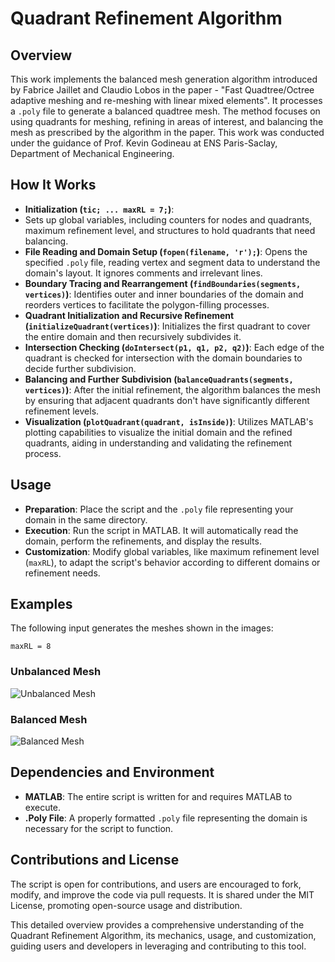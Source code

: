 # Quadrant Refinement Algorithm

## Overview

This work implements the balanced mesh generation algorithm introduced by Fabrice Jaillet and Claudio Lobos in the paper - "Fast Quadtree/Octree adaptive meshing and re-meshing with linear mixed elements". It processes a `.poly` file to generate a balanced quadtree mesh. The method focuses on using quadrants for meshing, refining in areas of interest, and balancing the mesh as prescribed by the algorithm in the paper. This work was conducted under the guidance of Prof. Kevin Godineau at ENS Paris-Saclay, Department of Mechanical Engineering.

## How It Works

- **Initialization (`tic; ... maxRL = 7;`)**:
- Sets up global variables, including counters for nodes and quadrants, maximum refinement level, and structures to hold quadrants that need balancing.
- **File Reading and Domain Setup (`fopen(filename, 'r');`)**: Opens the specified `.poly` file, reading vertex and segment data to understand the domain's layout. It ignores comments and irrelevant lines.
- **Boundary Tracing and Rearrangement (`findBoundaries(segments, vertices)`)**: Identifies outer and inner boundaries of the domain and reorders vertices to facilitate the polygon-filling processes.
- **Quadrant Initialization and Recursive Refinement (`initializeQuadrant(vertices)`)**: Initializes the first quadrant to cover the entire domain and then recursively subdivides it.
- **Intersection Checking (`doIntersect(p1, q1, p2, q2)`)**: Each edge of the quadrant is checked for intersection with the domain boundaries to decide further subdivision.
- **Balancing and Further Subdivision (`balanceQuadrants(segments, vertices)`)**: After the initial refinement, the algorithm balances the mesh by ensuring that adjacent quadrants don't have significantly different refinement levels.
- **Visualization (`plotQuadrant(quadrant, isInside)`)**: Utilizes MATLAB's plotting capabilities to visualize the initial domain and the refined quadrants, aiding in understanding and validating the refinement process.

## Usage

- **Preparation**: Place the script and the `.poly` file representing your domain in the same directory.
- **Execution**: Run the script in MATLAB. It will automatically read the domain, perform the refinements, and display the results.
- **Customization**: Modify global variables, like maximum refinement level (`maxRL`), to adapt the script's behavior according to different domains or refinement needs.

## Examples

The following input generates the meshes shown in the images:

`maxRL = 8`

### Unbalanced Mesh 
![Unbalanced Mesh](/path/to/Screenshot_2024-01-02_185044.png)

### Balanced Mesh
![Balanced Mesh](/path/to/Screenshot_2024-01-02_185309.png)


## Dependencies and Environment

- **MATLAB**: The entire script is written for and requires MATLAB to execute.
- **.Poly File**: A properly formatted `.poly` file representing the domain is necessary for the script to function.

## Contributions and License

The script is open for contributions, and users are encouraged to fork, modify, and improve the code via pull requests. It is shared under the MIT License, promoting open-source usage and distribution.

This detailed overview provides a comprehensive understanding of the Quadrant Refinement Algorithm, its mechanics, usage, and customization, guiding users and developers in leveraging and contributing to this tool.
